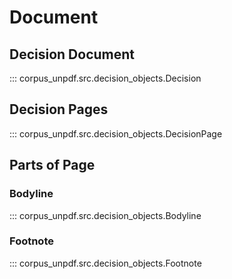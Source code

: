 # Document

## Decision Document

::: corpus_unpdf.src.decision_objects.Decision

## Decision Pages

::: corpus_unpdf.src.decision_objects.DecisionPage

## Parts of Page

### Bodyline

::: corpus_unpdf.src.decision_objects.Bodyline

### Footnote

::: corpus_unpdf.src.decision_objects.Footnote
